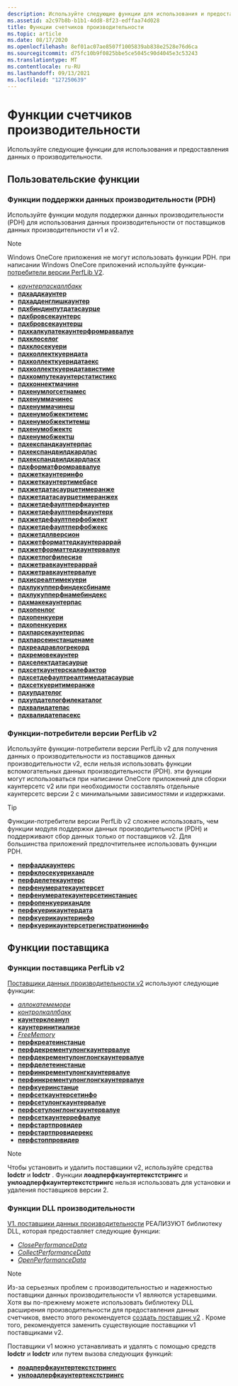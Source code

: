 ```yaml
---
description: Используйте следующие функции для использования и предоставления данных о производительности.
ms.assetid: a2c97b8b-b1b1-4dd8-8f23-edffaa74d028
title: Функции счетчиков производительности
ms.topic: article
ms.date: 08/17/2020
ms.openlocfilehash: 8ef01ac07ae8507f1005839ab838e2528e76d6ca
ms.sourcegitcommit: d75fc10b9f0825bbe5ce5045c90d4045e3c53243
ms.translationtype: MT
ms.contentlocale: ru-RU
ms.lasthandoff: 09/13/2021
ms.locfileid: "127250639"
---
```

# <a name="performance-counters-functions"></a>Функции счетчиков производительности

Используйте следующие функции для использования и предоставления данных о производительности.

## <a name="consumer-functions"></a>Пользовательские функции

### <a name="performance-data-helper-pdh-functions"></a>Функции поддержки данных производительности (PDH)

Используйте функции модуля поддержки данных производительности (PDH) для использования данных производительности от поставщиков данных производительности v1 и v2.

> [!Note]
> Windows OneCore приложения не могут использовать функции PDH. при написании Windows OneCore приложений используйте функции- [потребители версии PerfLib V2](using-the-perflib-functions-to-consume-counter-data.md).

- [*каунтерпаскаллбакк*](/windows/desktop/api/Pdh/nc-pdh-counterpathcallback)
- [**пдхаддкаунтер**](/windows/desktop/api/Pdh/nf-pdh-pdhaddcountera)
- [**пдхадденглишкаунтер**](/windows/desktop/api/Pdh/nf-pdh-pdhaddenglishcountera)
- [**пдхбиндинпутдатасаурце**](/windows/desktop/api/Pdh/nf-pdh-pdhbindinputdatasourcea)
- [**пдхбровсекаунтерс**](/windows/desktop/api/Pdh/nf-pdh-pdhbrowsecountersa)
- [**пдхбровсекаунтерш**](/windows/desktop/api/Pdh/nf-pdh-pdhbrowsecountersha)
- [**пдхкалкулатекаунтерфромраввалуе**](/windows/desktop/api/Pdh/nf-pdh-pdhcalculatecounterfromrawvalue)
- [**пдхклоселог**](/windows/desktop/api/Pdh/nf-pdh-pdhcloselog)
- [**пдхклосекуери**](/windows/desktop/api/Pdh/nf-pdh-pdhclosequery)
- [**пдхколлекткуеридата**](/windows/desktop/api/Pdh/nf-pdh-pdhcollectquerydata)
- [**пдхколлекткуеридатаекс**](/windows/desktop/api/Pdh/nf-pdh-pdhcollectquerydataex)
- [**пдхколлекткуеридатавистиме**](/windows/desktop/api/Pdh/nf-pdh-pdhcollectquerydatawithtime)
- [**пдхкомпутекаунтерстатистикс**](/windows/desktop/api/Pdh/nf-pdh-pdhcomputecounterstatistics)
- [**пдхконнектмачине**](/windows/desktop/api/Pdh/nf-pdh-pdhconnectmachinea)
- [**пдхенумлогсетнамес**](/windows/desktop/api/Pdh/nf-pdh-pdhenumlogsetnamesa)
- [**пдхенуммачинес**](/windows/desktop/api/Pdh/nf-pdh-pdhenummachinesa)
- [**пдхенуммачинеш**](/windows/desktop/api/Pdh/nf-pdh-pdhenummachinesha)
- [**пдхенумобжектитемс**](/windows/desktop/api/Pdh/nf-pdh-pdhenumobjectitemsa)
- [**пдхенумобжектитемш**](/windows/desktop/api/Pdh/nf-pdh-pdhenumobjectitemsha)
- [**пдхенумобжектс**](/windows/desktop/api/Pdh/nf-pdh-pdhenumobjectsa)
- [**пдхенумобжектш**](/windows/desktop/api/Pdh/nf-pdh-pdhenumobjectsha)
- [**пдхекспандкаунтерпас**](/windows/desktop/api/Pdh/nf-pdh-pdhexpandcounterpatha)
- [**пдхекспандвилдкардпас**](/windows/desktop/api/Pdh/nf-pdh-pdhexpandwildcardpatha)
- [**пдхекспандвилдкардпасх**](/windows/desktop/api/Pdh/nf-pdh-pdhexpandwildcardpathha)
- [**пдхформатфромраввалуе**](/windows/desktop/api/Pdh/nf-pdh-pdhformatfromrawvalue)
- [**пдхжеткаунтеринфо**](/windows/desktop/api/Pdh/nf-pdh-pdhgetcounterinfoa)
- [**пдхжеткаунтертимебасе**](/windows/desktop/api/Pdh/nf-pdh-pdhgetcountertimebase)
- [**пдхжетдатасаурцетимеранже**](/windows/desktop/api/Pdh/nf-pdh-pdhgetdatasourcetimerangea)
- [**пдхжетдатасаурцетимеранжех**](/windows/desktop/api/Pdh/nf-pdh-pdhgetdatasourcetimerangeh)
- [**пдхжетдефаултперфкаунтер**](/windows/desktop/api/Pdh/nf-pdh-pdhgetdefaultperfcountera)
- [**пдхжетдефаултперфкаунтерх**](/windows/desktop/api/Pdh/nf-pdh-pdhgetdefaultperfcounterha)
- [**пдхжетдефаултперфобжект**](/windows/desktop/api/Pdh/nf-pdh-pdhgetdefaultperfobjecta)
- [**пдхжетдефаултперфобжекс**](/windows/desktop/api/Pdh/nf-pdh-pdhgetdefaultperfobjectha)
- [**пдхжетдллверсион**](/windows/desktop/api/Pdh/nf-pdh-pdhgetdllversion)
- [**пдхжетформаттедкаунтераррай**](/windows/desktop/api/Pdh/nf-pdh-pdhgetformattedcounterarraya)
- [**пдхжетформаттедкаунтервалуе**](/windows/desktop/api/Pdh/nf-pdh-pdhgetformattedcountervalue)
- [**пдхжетлогфилесизе**](/windows/desktop/api/Pdh/nf-pdh-pdhgetlogfilesize)
- [**пдхжетравкаунтераррай**](/windows/desktop/api/Pdh/nf-pdh-pdhgetrawcounterarraya)
- [**пдхжетравкаунтервалуе**](/windows/desktop/api/Pdh/nf-pdh-pdhgetrawcountervalue)
- [**пдхисреалтимекуери**](/windows/desktop/api/Pdh/nf-pdh-pdhisrealtimequery)
- [**пдхлукупперфиндексбинаме**](/windows/desktop/api/Pdh/nf-pdh-pdhlookupperfindexbynamea)
- [**пдхлукупперфнамебиндекс**](/windows/desktop/api/Pdh/nf-pdh-pdhlookupperfnamebyindexa)
- [**пдхмакекаунтерпас**](/windows/desktop/api/Pdh/nf-pdh-pdhmakecounterpatha)
- [**пдхопенлог**](/windows/desktop/api/Pdh/nf-pdh-pdhopenloga)
- [**пдхопенкуери**](/windows/desktop/api/Pdh/nf-pdh-pdhopenquerya)
- [**пдхопенкуерих**](/windows/desktop/api/Pdh/nf-pdh-pdhopenqueryh)
- [**пдхпарсекаунтерпас**](/windows/desktop/api/Pdh/nf-pdh-pdhparsecounterpatha)
- [**пдхпарсеинстанценаме**](/windows/desktop/api/Pdh/nf-pdh-pdhparseinstancenamea)
- [**пдхреадравлогрекорд**](/windows/desktop/api/Pdh/nf-pdh-pdhreadrawlogrecord)
- [**пдхремовекаунтер**](/windows/desktop/api/Pdh/nf-pdh-pdhremovecounter)
- [**пдхселектдатасаурце**](/windows/desktop/api/Pdh/nf-pdh-pdhselectdatasourcea)
- [**пдхсеткаунтерскалефактор**](/windows/desktop/api/Pdh/nf-pdh-pdhsetcounterscalefactor)
- [**пдхсетдефаултреалтимедатасаурце**](/windows/desktop/api/Pdh/nf-pdh-pdhsetdefaultrealtimedatasource)
- [**пдхсеткуеритимеранже**](/windows/desktop/api/Pdh/nf-pdh-pdhsetquerytimerange)
- [**пдхупдателог**](/windows/desktop/api/Pdh/nf-pdh-pdhupdateloga)
- [**пдхупдателогфилекаталог**](/windows/desktop/api/Pdh/nf-pdh-pdhupdatelogfilecatalog)
- [**пдхвалидатепас**](/windows/desktop/api/Pdh/nf-pdh-pdhvalidatepatha)
- [**пдхвалидатепасекс**](/windows/desktop/api/Pdh/nf-pdh-pdhvalidatepathexa)

### <a name="perflib-v2-consumer-functions"></a>Функции-потребители версии PerfLib v2

Используйте функции-потребители версии PerfLib v2 для получения данных о производительности из поставщиков данных производительности v2, если нельзя использовать функции вспомогательных данных производительности (PDH). эти функции могут использоваться при написании OneCore приложений для сборки каунтерсетс v2 или при необходимости составлять отдельные каунтерсетс версии 2 с минимальными зависимостями и издержками.

> [!TIP]
> Функции-потребители версии PerfLib v2 сложнее использовать, чем функции модуля поддержки данных производительности (PDH) и поддерживают сбор данных только от поставщиков v2. Для большинства приложений предпочтительнее использовать функции PDH.

- [**перфаддкаунтерс**](/windows/desktop/api/Perflib/nf-perflib-perfaddcounters)
- [**перфклосекуерихандле**](/windows/desktop/api/Perflib/nf-perflib-perfclosequeryhandle)
- [**перфделетекаунтерс**](/windows/desktop/api/Perflib/nf-perflib-perfdeletecounters)
- [**перфенумератекаунтерсет**](/windows/desktop/api/Perflib/nf-perflib-perfenumeratecounterset)
- [**перфенумератекаунтерсетинстанцес**](/windows/desktop/api/Perflib/nf-perflib-perfenumeratecountersetinstances)
- [**перфопенкуерихандле**](/windows/desktop/api/Perflib/nf-perflib-perfopenqueryhandle)
- [**перфкуерикаунтердата**](/windows/desktop/api/Perflib/nf-perflib-perfquerycounterdata)
- [**перфкуерикаунтеринфо**](/windows/desktop/api/Perflib/nf-perflib-perfquerycounterinfo)
- [**перфкуерикаунтерсетрегистратионинфо**](/windows/desktop/api/Perflib/nf-perflib-perfquerycountersetregistrationinfo)

## <a name="provider-functions"></a>Функции поставщика

### <a name="perflib-v2-provider-functions"></a>Функции поставщика PerfLib v2

[Поставщики данных производительности v2](providing-counter-data-using-version-2-0.md) используют следующие функции:

- [*аллокатемемори*](/windows/desktop/api/Perflib/nc-perflib-perf_mem_alloc)
- [*контролкаллбакк*](/windows/desktop/api/Perflib/nc-perflib-perflibrequest)
- [**каунтерклеануп**](countercleanup.md)
- [**каунтеринитиализе**](counterinitialize.md)
- [*FreeMemory*](/windows/desktop/api/Perflib/nc-perflib-perf_mem_free)
- [**перфкреатеинстанце**](/windows/desktop/api/Perflib/nf-perflib-perfcreateinstance)
- [**перфдекрементулонгкаунтервалуе**](/windows/desktop/api/Perflib/nf-perflib-perfdecrementulongcountervalue)
- [**перфдекрементулонглонгкаунтервалуе**](/windows/desktop/api/Perflib/nf-perflib-perfdecrementulonglongcountervalue)
- [**перфделетеинстанце**](/windows/desktop/api/Perflib/nf-perflib-perfdeleteinstance)
- [**перфинкрементулонгкаунтервалуе**](/windows/desktop/api/Perflib/nf-perflib-perfincrementulongcountervalue)
- [**перфинкрементулонглонгкаунтервалуе**](/windows/desktop/api/Perflib/nf-perflib-perfincrementulonglongcountervalue)
- [**перфкуеринстанце**](/windows/desktop/api/Perflib/nf-perflib-perfqueryinstance)
- [**перфсеткаунтерсетинфо**](/windows/desktop/api/Perflib/nf-perflib-perfsetcountersetinfo)
- [**перфсетулонгкаунтервалуе**](/windows/desktop/api/Perflib/nf-perflib-perfsetulongcountervalue)
- [**перфсетулонглонгкаунтервалуе**](/windows/desktop/api/Perflib/nf-perflib-perfsetulonglongcountervalue)
- [**перфсеткаунтеррефвалуе**](/windows/desktop/api/Perflib/nf-perflib-perfsetcounterrefvalue)
- [**перфстартпровидер**](/windows/desktop/api/Perflib/nf-perflib-perfstartprovider)
- [**перфстартпровидерекс**](/windows/desktop/api/Perflib/nf-perflib-perfstartproviderex)
- [**перфстоппровидер**](/windows/desktop/api/Perflib/nf-perflib-perfstopprovider)

> [!Note]
> Чтобы установить и удалить поставщики v2, используйте средства **lodctr** и **lodctr** . Функции **лоадперфкаунтертекстстрингс** и **унлоадперфкаунтертекстстрингс** нельзя использовать для установки и удаления поставщиков версии 2.

### <a name="performance-dll-functions"></a>Функции DLL производительности

[V1. поставщики данных производительности](providing-counter-data-using-a-performance-dll.md) РЕАЛИЗУЮТ библиотеку DLL, которая предоставляет следующие функции:

- [*ClosePerformanceData*](/windows/win32/api/winperf/nc-winperf-pm_close_proc)
- [*CollectPerformanceData*](/windows/win32/api/winperf/nc-winperf-pm_collect_proc)
- [*OpenPerformanceData*](/previous-versions/windows/desktop/legacy/aa372200(v=vs.85))

> [!Note]
> Из-за серьезных проблем с производительностью и надежностью поставщики данных производительности v1 являются устаревшими. Хотя вы по-прежнему можете использовать библиотеку DLL расширения производительности для предоставления данных счетчиков, вместо этого рекомендуется [создать поставщик v2](providing-counter-data-using-version-2-0.md) . Кроме того, рекомендуется заменить существующие поставщики v1 поставщиками v2.

Поставщики v1 можно устанавливать и удалять с помощью средств **lodctr** и **lodctr** или путем вызова следующих функций:

- [**лоадперфкаунтертекстстрингс**](/windows/desktop/api/Loadperf/nf-loadperf-loadperfcountertextstringsa)
- [**унлоадперфкаунтертекстстрингс**](/windows/desktop/api/Loadperf/nf-loadperf-unloadperfcountertextstringsa)
